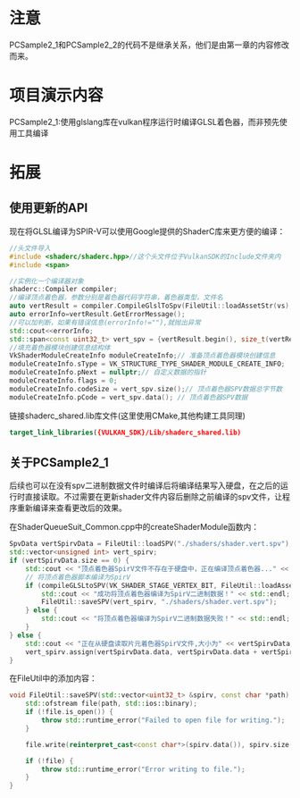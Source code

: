 # 注意

PCSample2_1和PCSample2_2的代码不是继承关系，他们是由第一章的内容修改而来。

# 项目演示内容

PCSample2_1:使用glslang库在vulkan程序运行时编译GLSL着色器，而非预先使用工具编译

# 拓展

## 使用更新的API

现在将GLSL编译为SPIR-V可以使用Google提供的ShaderC库来更方便的编译：

~~~ c++
//头文件导入
#include <shaderc/shaderc.hpp>//这个头文件位于VulkanSDK的Include文件夹内
#include <span>

//实例化一个编译器对象
shaderc::Compiler compiler;
//编译顶点着色器，参数分别是着色器代码字符串，着色器类型，文件名
auto vertResult = compiler.CompileGlslToSpv(FileUtil::loadAssetStr(vs), shaderc_glsl_default_vertex_shader, vs);
auto errorInfo=vertResult.GetErrorMessage();
//可以加判断，如果有错误信息(errorInfo!=""),就抛出异常
std::cout<<errorInfo;
std::span<const uint32_t> vert_spv = {vertResult.begin(), size_t(vertResult.end() - vertResult.begin()) * 4};
//填充着色器模块创建信息结构体
VkShaderModuleCreateInfo moduleCreateInfo;// 准备顶点着色器模块创建信息
moduleCreateInfo.sType = VK_STRUCTURE_TYPE_SHADER_MODULE_CREATE_INFO;
moduleCreateInfo.pNext = nullptr;// 自定义数据的指针
moduleCreateInfo.flags = 0;    
moduleCreateInfo.codeSize = vert_spv.size();// 顶点着色器SPV数据总字节数
moduleCreateInfo.pCode = vert_spv.data(); // 顶点着色器SPV数据
~~~

链接shaderc_shared.lib库文件(这里使用CMake,其他构建工具同理)

~~~ cmake
target_link_libraries({VULKAN_SDK}/Lib/shaderc_shared.lib)
~~~

## 关于PCSample2_1

后续也可以在没有spv二进制数据文件时编译后将编译结果写入硬盘，在之后的运行时直接读取。不过需要在更新shader文件内容后删除之前编译的spv文件，让程序重新编译来查看更改后的效果。

在ShaderQueueSuit_Common.cpp中的createShaderModule函数内：

~~~ C++
SpvData vertSpirvData = FileUtil::loadSPV("./shaders/shader.vert.spv");
std::vector<unsigned int> vert_spirv;
if (vertSpirvData.size == 0) {
    std::cout << "顶点着色器SpirV文件不存在于硬盘中，正在编译顶点着色器..." << std::endl;
    // 将顶点着色器脚本编译为SpirV
    if (compileGLSLtoSPV(VK_SHADER_STAGE_VERTEX_BIT, FileUtil::loadAssetFile(vs).c_str(), vert_spirv)) {
        std::cout << "成功将顶点着色器编译为SpirV二进制数据！" << std::endl;
        FileUtil::saveSPV(vert_spirv, "./shaders/shader.vert.spv");
    } else {
        std::cout << "将顶点着色器编译为SpirV二进制数据失败！" << std::endl;
    }
} else {
    std::cout << "正在从硬盘读取片元着色器SpirV文件,大小为" << vertSpirvData.size << "字节" << std::endl;
    vert_spirv.assign(vertSpirvData.data, vertSpirvData.data + vertSpirvData.size);
}
~~~

在FileUtil中的添加内容：

~~~ C++
void FileUtil::saveSPV(std::vector<uint32_t> &spirv, const char *path) {
    std::ofstream file(path, std::ios::binary);
    if (!file.is_open()) {
        throw std::runtime_error("Failed to open file for writing.");
    }

    file.write(reinterpret_cast<const char*>(spirv.data()), spirv.size() * sizeof(uint32_t));

    if (!file) {
        throw std::runtime_error("Error writing to file.");
    }
}
~~~